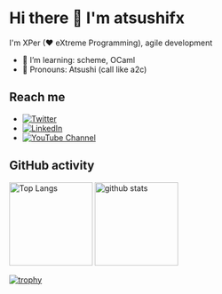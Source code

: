 # Hi there 👋 I'm atsushifx

I'm XPer (♥ eXtreme Programming), agile development

- 🌱 I’m learning: scheme, OCaml
- 👯 Pronouns: Atsushi (call like a2c)

## Reach me

- [![Twitter](https://img.shields.io/twitter/follow/atsushifx?style=social)](https://twitter.com/atsushifx)
- [![LinkedIn](https://img.shields.io/badge/llinkedin-atsushifx-blue)](https://www.linkedin.com/in/atsushifx)
- [![YouTube Channel](https://img.shields.io/youtube/channel/views/UCxkECmz7aQwsvz-9sszI6iw?style=social)](https://www.youtube.com/channel/UCxkECmz7aQwsvz-9sszI6iw)

## GitHub activity


<!-- Top \langs & stats -->
<p align="left">
  <img alt="Top Langs" height="150px" src="https://github-readme-stats.vercel.app/api/top-langs/?username=atsushifx&layout=compact&show_icons=true&theme=dracura" />
  <img alt="github stats" height="150px" src="https://github-readme-stats.vercel.app/api?username=atsushifx&theme=drscura&show_icons=ture" />
</p>

[![trophy](https://github-profile-trophy.vercel.app/?username=atsushifx)](https://github.com/ryo-ma/github-profile-trophy)

